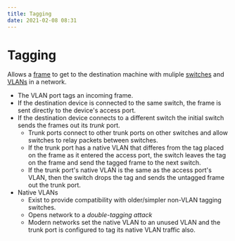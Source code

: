 ```yaml
---
title: Tagging
date: 2021-02-08 08:31
---
```


# Tagging
Allows a [frame](2020-10-09--14-43-56Z--frame.md) to get to the destination
machine with muliple [switches](2020-10-14--13-51-36Z--switch.md) and [VLANs](2021-02-06--11-07-41Z--vlan.md) in a network.
* The VLAN port tags an incoming frame.  
* If the destination device is connected to the same switch, the frame is sent
	directly to the device's access port.
* If the destination device connects to a different switch the initial switch
	sends the frames out its _trunk_ port.
	+ Trunk ports connect to other trunk ports on other switches and allow
		switches to relay packets between switches.
	+ If the trunk port has a native VLAN that differes from the tag placed on the
		frame as it entered the access port, the switch leaves the tag on the frame
		and send the tagged frame to the next switch.
	+ If the trunk port's native VLAN is the same as the access port's VLAN, then
		the switch drops the tag and sends the untagged frame out the trunk port. 
* Native VLANs
	+ Exist to provide compatibility with older/simpler non-VLAN tagging switches.
	+ Opens network to a _double-tagging attack_
	+ Modern networks set the native VLAN to an unused VLAN and the trunk port is
		configured to tag its native VLAN traffic also.
